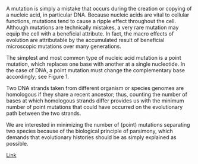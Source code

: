 A mutation is simply a mistake that occurs during the creation or copying of a nucleic acid, in particular DNA. Because nucleic acids are vital to cellular functions, mutations tend to cause a ripple effect throughout the cell. Although mutations are technically mistakes, a very rare mutation may equip the cell with a beneficial attribute. In fact, the macro effects of evolution are attributable by the accumulated result of beneficial microscopic mutations over many generations.

The simplest and most common type of nucleic acid mutation is a point mutation, which replaces one base with another at a single nucleotide. In the case of DNA, a point mutation must change the complementary base accordingly; see Figure 1.

Two DNA strands taken from different organism or species genomes are homologous if they share a recent ancestor; thus, counting the number of bases at which homologous strands differ provides us with the minimum number of point mutations that could have occurred on the evolutionary path between the two strands.

We are interested in minimizing the number of (point) mutations separating two species because of the biological principle of parsimony, which demands that evolutionary histories should be as simply explained as possible.

[Link](https://rosalind.info/problems/hamm/)